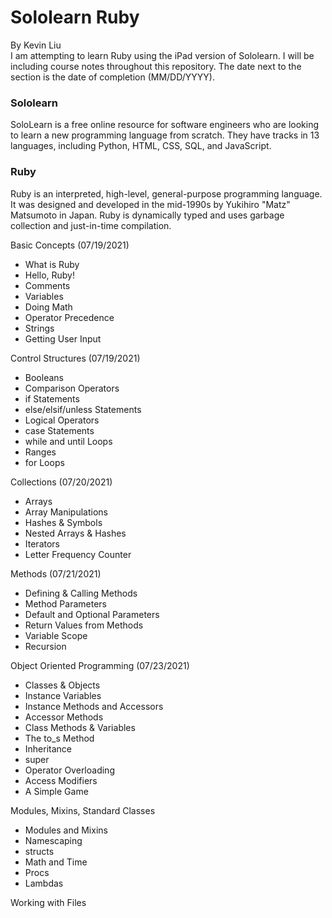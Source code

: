# Sololearn Ruby
By Kevin Liu \
I am attempting to learn Ruby using the iPad version of Sololearn. I will be including course notes throughout this repository. The date next to the section is the date of completion (MM/DD/YYYY).

### Sololearn
SoloLearn is a free online resource for software engineers who are looking to learn a new programming language from scratch. They have tracks in 13 languages, including Python, HTML, CSS, SQL, and JavaScript.

### Ruby
Ruby is an interpreted, high-level, general-purpose programming language. It was designed and developed in the mid-1990s by Yukihiro "Matz" Matsumoto in Japan. Ruby is dynamically typed and uses garbage collection and just-in-time compilation.

Basic Concepts (07/19/2021)
- What is Ruby
- Hello, Ruby!
- Comments
- Variables
- Doing Math
- Operator Precedence
- Strings
- Getting User Input

Control Structures (07/19/2021)
- Booleans
- Comparison Operators
- if Statements
- else/elsif/unless Statements
- Logical Operators
- case Statements
- while and until Loops
- Ranges
- for Loops

Collections (07/20/2021)
- Arrays
- Array Manipulations
- Hashes & Symbols
- Nested Arrays & Hashes
- Iterators
- Letter Frequency Counter

Methods (07/21/2021)
- Defining & Calling Methods
- Method Parameters
- Default and Optional Parameters
- Return Values from Methods
- Variable Scope
- Recursion

Object Oriented Programming (07/23/2021)
- Classes & Objects
- Instance Variables
- Instance Methods and Accessors
- Accessor Methods
- Class Methods & Variables
- The to_s Method
- Inheritance
- super
- Operator Overloading
- Access Modifiers
- A Simple Game

Modules, Mixins, Standard Classes
- Modules and Mixins
- Namescaping
- structs
- Math and Time
- Procs
- Lambdas

Working with Files